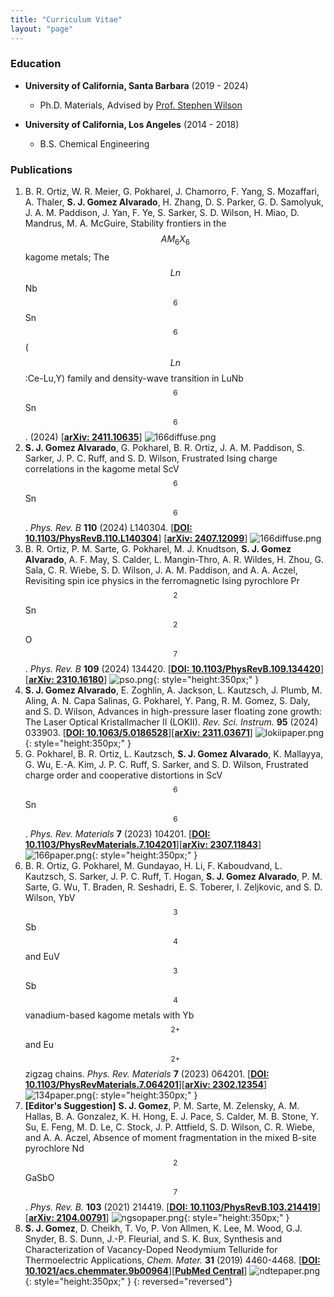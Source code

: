 ```yaml
---
title: "Curriculum Vitae"
layout: "page"
---
```


### Education
- **University of California, Santa Barbara** (2019 - 2024)
  - Ph.D. Materials, Advised by <a href="https://labs.materials.ucsb.edu/wilson/stephen/">Prof. Stephen Wilson</a>

- **University of California, Los Angeles** (2014 - 2018)
  - B.S. Chemical Engineering

### Publications
1. B. R. Ortiz, W. R. Meier, G. Pokharel, J. Chamorro, F. Yang, S. Mozaffari, A. Thaler, **S. J. Gomez Alvarado**, H. Zhang, D. S. Parker, G. D. Samolyuk, J. A. M. Paddison, J. Yan, F. Ye, S. Sarker, S. D. Wilson, H. Miao, D. Mandrus, M. A. McGuire, Stability frontiers in the $$AM_6X_6$$ kagome metals; The $$Ln$$Nb$$_6$$Sn$$_6$$ ($$Ln$$:Ce-Lu,Y) family and density-wave transition in LuNb$$_6$$Sn$$_6$$. (2024) \[[**arXiv: 2411.10635**](https://arxiv.org/abs/2411.10635)\]
   ![166diffuse.png](img/166diffuse.png)
1. **S. J. Gomez Alvarado**, G. Pokharel, B. R. Ortiz, J. A. M. Paddison, S. Sarker, J. P. C. Ruff, and S. D. Wilson, Frustrated Ising charge correlations in the kagome metal ScV$$_6$$Sn$$_6$$. *Phys. Rev. B* **110** (2024) L140304. \[[**DOI: 10.1103/PhysRevB.110.L140304**](https://doi.org/10.1103/PhysRevB.110.L140304)\] \[[**arXiv: 2407.12099**](https://arxiv.org/abs/2407.12099)\]
   ![166diffuse.png](img/166diffuse.png)
1. B. R. Ortiz, P. M. Sarte, G. Pokharel, M. J. Knudtson, **S. J. Gomez Alvarado**, A. F. May, S. Calder, L. Mangin-Thro, A. R. Wildes, H. Zhou, G. Sala, C. R. Wiebe, S. D. Wilson, J. A. M. Paddison, and A. A. Aczel, Revisiting spin ice physics in the ferromagnetic Ising pyrochlore Pr$$_2$$Sn$$_2$$O$$_7$$. *Phys. Rev. B* **109** (2024) 134420. \[[**DOI: 10.1103/PhysRevB.109.134420**](https://doi.org/10.1103/PhysRevB.109.134420)\]\[[**arXiv: 2310.16180**](https://arxiv.org/abs/2310.16180)\]
   ![pso.png](img/pso.png){: style="height:350px;" }
1. **S. J. Gomez Alvarado**, E. Zoghlin, A. Jackson, L. Kautzsch, J. Plumb, M. Aling, A. N. Capa Salinas, G. Pokharel, Y. Pang, R. M. Gomez, S. Daly, and S. D. Wilson, Advances in high-pressure laser floating zone growth: The Laser Optical Kristallmacher II (LOKII). *Rev. Sci. Instrum.* **95** (2024) 033903. \[[**DOI: 10.1063/5.0186528**](https://doi.org/10.1063/5.0186528)\]\[[**arXiv: 2311.03671**](https://arxiv.org/abs/2311.03671)\]
   ![lokiipaper.png](img/lokiipaper.png){: style="height:350px;" }
1. G. Pokharel, B. R. Ortiz, L. Kautzsch, **S. J. Gomez Alvarado**, K. Mallayya, G. Wu, E.-A. Kim, J. P. C. Ruff, S. Sarker, and S. D. Wilson, Frustrated charge order and cooperative distortions in ScV$$_6$$Sn$$_6$$. *Phys. Rev. Materials* **7** (2023) 104201. \[[**DOI: 10.1103/PhysRevMaterials.7.104201**](https://doi.org/10.1103/PhysRevMaterials.7.104201)\]\[[**arXiv: 2307.11843**](https://arxiv.org/abs/2307.11843)\]
   ![166paper.png](img/166paper.png){: style="height:350px;" }
1. B. R. Ortiz, G. Pokharel, M. Gundayao, H. Li, F. Kaboudvand, L. Kautzsch, S. Sarker, J. P. C. Ruff, T. Hogan, **S. J. Gomez Alvarado**, P. M. Sarte, G. Wu, T. Braden, R. Seshadri, E. S. Toberer, I. Zeljkovic, and S. D. Wilson, YbV$$_3$$Sb$$_4$$ and EuV$$_3$$Sb$$_4$$ vanadium-based kagome metals with Yb$$^{2+}$$ and Eu$$^{2+}$$ zigzag chains. *Phys. Rev. Materials* **7** (2023) 064201. \[[**DOI: 10.1103/PhysRevMaterials.7.064201**](https://doi.org/10.1103/PhysRevMaterials.7.064201)\]\[[**arXiv: 2302.12354**](https://arxiv.org/abs/2302.12354)\]
    ![134paper.png](img/134paper.png){: style="height:350px;" }
1. **[Editor's Suggestion]** **S. J. Gomez**, P. M. Sarte, M. Zelensky, A. M. Hallas, B. A. Gonzalez, K. H. Hong, E. J. Pace, S. Calder, M. B. Stone, Y. Su, E. Feng, M. D. Le, C. Stock, J. P. Attfield, S. D. Wilson, C. R. Wiebe, and A. A. Aczel, Absence of moment fragmentation in the mixed B-site pyrochlore Nd$$_2$$GaSbO$$_7$$. *Phys. Rev. B.* **103** (2021) 214419. \[[**DOI: 10.1103/PhysRevB.103.214419**](https://doi.org/10.1103/PhysRevB.103.214419)\]\[[**arXiv: 2104.00791**](https://arxiv.org/abs/2104.00791)\]
    ![ngsopaper.png](img/ngsopaper.png){: style="height:350px;" }
1. **S. J. Gomez**, D. Cheikh, T. Vo, P. Von Allmen, K. Lee, M. Wood, G.J. Snyder, B. S. Dunn, J.-P. Fleurial, and S. K. Bux, Synthesis and Characterization of Vacancy-Doped Neodymium Telluride for Thermoelectric Applications, *Chem. Mater.* **31** (2019) 4460-4468. [<a href="https://dx.doi.org/10.1021/acs.chemmater.9b00964"><b>DOI: 10.1021/acs.chemmater.9b00964</b></a>][<a href="https://www.ncbi.nlm.nih.gov/pmc/articles/PMC6961965/"><b>PubMed Central</b></a>]
    ![ndtepaper.png](img/ndtepaper.png){: style="height:350px;" }
{: reversed="reversed"}
